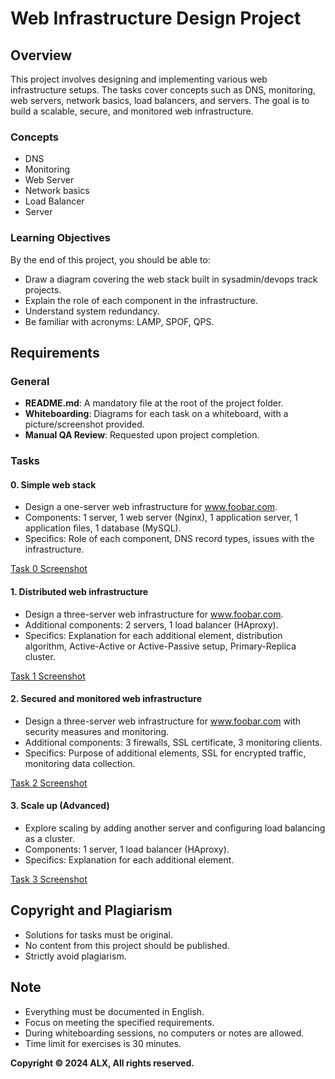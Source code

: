 # Web Infrastructure Design Project

## Overview
This project involves designing and implementing various web infrastructure setups. The tasks cover concepts such as DNS, monitoring, web servers, network basics, load balancers, and servers. The goal is to build a scalable, secure, and monitored web infrastructure.



### Concepts
- DNS
- Monitoring
- Web Server
- Network basics
- Load Balancer
- Server

### Learning Objectives
By the end of this project, you should be able to:
- Draw a diagram covering the web stack built in sysadmin/devops track projects.
- Explain the role of each component in the infrastructure.
- Understand system redundancy.
- Be familiar with acronyms: LAMP, SPOF, QPS.

## Requirements

### General
- **README.md**: A mandatory file at the root of the project folder.
- **Whiteboarding**: Diagrams for each task on a whiteboard, with a picture/screenshot provided.
- **Manual QA Review**: Requested upon project completion.

### Tasks

#### 0. Simple web stack
- Design a one-server web infrastructure for www.foobar.com.
- Components: 1 server, 1 web server (Nginx), 1 application server, 1 application files, 1 database (MySQL).
- Specifics: Role of each component, DNS record types, issues with the infrastructure.

[Task 0 Screenshot](https://imgur.com/DvJUYuI)

#### 1. Distributed web infrastructure
- Design a three-server web infrastructure for www.foobar.com.
- Additional components: 2 servers, 1 load balancer (HAproxy).
- Specifics: Explanation for each additional element, distribution algorithm, Active-Active or Active-Passive setup, Primary-Replica cluster.

[Task 1 Screenshot](https://imgur.com/8erZajf)

#### 2. Secured and monitored web infrastructure
- Design a three-server web infrastructure for www.foobar.com with security measures and monitoring.
- Additional components: 3 firewalls, SSL certificate, 3 monitoring clients.
- Specifics: Purpose of additional elements, SSL for encrypted traffic, monitoring data collection.

[Task 2 Screenshot](https://imgur.com/lZq1XHd)

#### 3. Scale up (Advanced)
- Explore scaling by adding another server and configuring load balancing as a cluster.
- Components: 1 server, 1 load balancer (HAproxy).
- Specifics: Explanation for each additional element.

[Task 3 Screenshot](https://imgur.com/iTgA0GZ)

## Copyright and Plagiarism
- Solutions for tasks must be original.
- No content from this project should be published.
- Strictly avoid plagiarism.

## Note
- Everything must be documented in English.
- Focus on meeting the specified requirements.
- During whiteboarding sessions, no computers or notes are allowed.
- Time limit for exercises is 30 minutes.

**Copyright © 2024 ALX, All rights reserved.**
